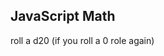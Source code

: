 <!DOCTYPE html>
<html>
<body>

<h2>JavaScript Math</h2>

<p>roll a d20 (if you roll a 0 role again) </p>

<p id="demo"></p>

<script>
document.getElementById("demo").innerHTML =
Math.floor(Math.random() * 21);
</script>

</body>
</html>

